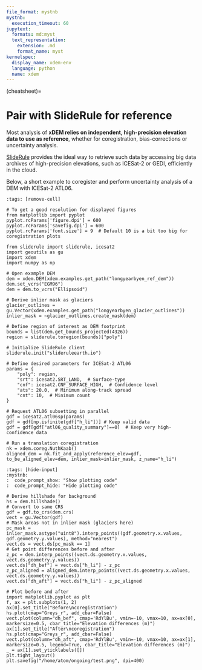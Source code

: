```yaml
---
file_format: mystnb
mystnb:
  execution_timeout: 60
jupytext:
  formats: md:myst
  text_representation:
    extension: .md
    format_name: myst
kernelspec:
  display_name: xdem-env
  language: python
  name: xdem
---
```

(cheatsheet)=

# Pair with SlideRule for reference

Most analysis of **xDEM relies on independent, high-precision elevation data to use as reference**, whether for
coregistration, bias-corrections or uncertainty analysis.

[SlideRule](https://slideruleearth.io/) provides the ideal way to retrieve such data by accessing big data archives
of high-precision elevations, such as ICESat-2 or GEDI, efficiently in the cloud.

Below, a short example to coregister and perform uncertainty analysis of a DEM with ICESat-2 ATL06.

```{code-cell} ipython3
:tags: [remove-cell]

# To get a good resolution for displayed figures
from matplotlib import pyplot
pyplot.rcParams['figure.dpi'] = 600
pyplot.rcParams['savefig.dpi'] = 600
pyplot.rcParams['font.size'] = 9  # Default 10 is a bit too big for coregistration plots
```

```{code-cell} ipython3
from sliderule import sliderule, icesat2
import geoutils as gu
import xdem
import numpy as np

# Open example DEM
dem = xdem.DEM(xdem.examples.get_path("longyearbyen_ref_dem"))
dem.set_vcrs("EGM96")
dem = dem.to_vcrs("Ellipsoid")

# Derive inlier mask as glaciers
glacier_outlines = gu.Vector(xdem.examples.get_path("longyearbyen_glacier_outlines"))
inlier_mask = ~glacier_outlines.create_mask(dem)

# Define region of interest as DEM footprint
bounds = list(dem.get_bounds_projected(4326))
region = sliderule.toregion(bounds)["poly"]

# Initialize SlideRule client
sliderule.init("slideruleearth.io")

# Define desired parameters for ICESat-2 ATL06
params = {
    "poly": region,
    "srt": icesat2.SRT_LAND,  # Surface-type
    "cnf": icesat2.CNF_SURFACE_HIGH,  # Confidence level
    "ats": 20.0,  # Minimum along-track spread
    "cnt": 10,  # Minimum count
}

# Request ATL06 subsetting in parallel
gdf = icesat2.atl06sp(params)
gdf = gdf[np.isfinite(gdf["h_li"])] # Keep valid data
gdf = gdf[gdf["atl06_quality_summary"]==0]  # Keep very high-confidence data
```

```{code-cell} ipython3
# Run a translation coregistration
nk = xdem.coreg.NuthKaab()
aligned_dem = nk.fit_and_apply(reference_elev=gdf, to_be_aligned_elev=dem, inlier_mask=inlier_mask, z_name="h_li")
```

```{code-cell} ipython3
:tags: [hide-input]
:mystnb:
:  code_prompt_show: "Show plotting code"
:  code_prompt_hide: "Hide plotting code"

# Derive hillshade for background
hs = dem.hillshade()
# Convert to same CRS
gdf = gdf.to_crs(dem.crs)
vect = gu.Vector(gdf)
# Mask areas not in inlier mask (glaciers here)
pc_mask = inlier_mask.astype("uint8").interp_points((gdf.geometry.x.values, gdf.geometry.y.values), method="nearest")
vect.ds = vect.ds[pc_mask == 1]
# Get point differences before and after
z_pc = dem.interp_points((vect.ds.geometry.x.values, vect.ds.geometry.y.values))
vect.ds["dh_bef"] = vect.ds["h_li"] - z_pc
z_pc_aligned = aligned_dem.interp_points((vect.ds.geometry.x.values, vect.ds.geometry.y.values))
vect.ds["dh_aft"] = vect.ds["h_li"] - z_pc_aligned

# Plot before and after
import matplotlib.pyplot as plt
f, ax = plt.subplots(1, 2)
ax[0].set_title("Before\ncoregistration")
hs.plot(cmap="Greys_r", add_cbar=False)
vect.plot(column="dh_bef", cmap='RdYlBu', vmin=-10, vmax=10, ax=ax[0], markersize=0.5, cbar_title="Elevation differences (m)")
ax[1].set_title("After\ncoregistration")
hs.plot(cmap="Greys_r", add_cbar=False)
vect.plot(column="dh_aft", cmap='RdYlBu', vmin=-10, vmax=10, ax=ax[1], markersize=0.5, legend=True, cbar_title="Elevation differences (m)")
_ = ax[1].set_yticklabels([])
plt.tight_layout()
plt.savefig("/home/atom/ongoing/test.png", dpi=400)
```
